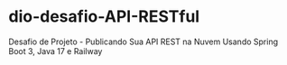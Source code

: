 # dio-desafio-API-RESTful
Desafio de Projeto - Publicando Sua API REST na Nuvem Usando Spring Boot 3, Java 17 e Railway
